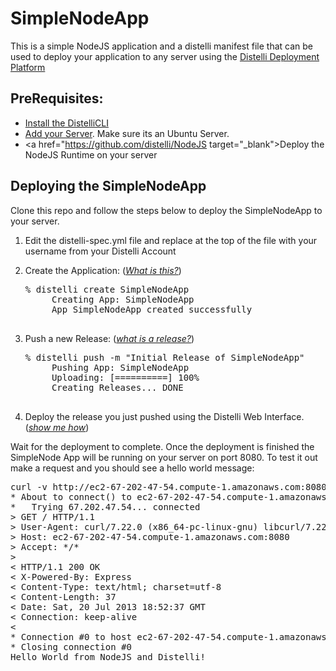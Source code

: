 SimpleNodeApp
=============

This is a simple NodeJS application and a distelli manifest file that can be used to deploy your application to any server using the <a href="http://www.distelli.com" target="_blank">Distelli Deployment Platform</a>

PreRequisites:
---------------

* <a href="http://www.distelli.com/docs/setup.html" target="_blank">Install the DistelliCLI</a>
* <a href="http://www.distelli.com/docs/server-setup.html" target="_blank">Add your Server</a>. Make sure its an Ubuntu Server.
* <a href="https://github.com/distelli/NodeJS target="_blank">Deploy the NodeJS Runtime on your server</a>

Deploying the SimpleNodeApp
---------------------------

Clone this repo and follow the steps below to deploy the SimpleNodeApp to your server. 

1. Edit the distelli-spec.yml file and replace <username> at the top of the file with your username from your Distelli Account
2. Create the Application: (<a href="http://www.distelli.com/docs/creating-an-application.html" target="_blank"><i>What is this?</i></a>)

    <pre>% distelli create SimpleNodeApp
        Creating App: SimpleNodeApp
        App SimpleNodeApp created successfully
    </pre>

3. Push a new Release: (<a href="http://www.distelli.com/docs/pushing-an-artifact.html" target="_blank"><i>what is a release?</i></a>)

    <pre>% distelli push -m "Initial Release of SimpleNodeApp"
        Pushing App: SimpleNodeApp
        Uploading: [==========] 100%
        Creating Releases... DONE
    </pre>

4. Deploy the release you just pushed using the Distelli Web Interface. (<a href="http://www.distelli.com/docs/starting-a-deployment.html" target="_blank"><i>show me how</i></a>)

Wait for the deployment to complete. Once the deployment is finished the SimpleNode App will be running on your server on port 8080. To test it out make a request and you should see a hello world message:

<pre>
curl -v http://ec2-67-202-47-54.compute-1.amazonaws.com:8080/ ; echo
* About to connect() to ec2-67-202-47-54.compute-1.amazonaws.com port 8080 (#0)
*   Trying 67.202.47.54... connected
> GET / HTTP/1.1
> User-Agent: curl/7.22.0 (x86_64-pc-linux-gnu) libcurl/7.22.0 OpenSSL/1.0.1 zlib/1.2.3.4 libidn/1.23 librtmp/2.3
> Host: ec2-67-202-47-54.compute-1.amazonaws.com:8080
> Accept: */*
> 
< HTTP/1.1 200 OK
< X-Powered-By: Express
< Content-Type: text/html; charset=utf-8
< Content-Length: 37
< Date: Sat, 20 Jul 2013 18:52:37 GMT
< Connection: keep-alive
< 
* Connection #0 to host ec2-67-202-47-54.compute-1.amazonaws.com left intact
* Closing connection #0
Hello World from NodeJS and Distelli!
</pre>
 
